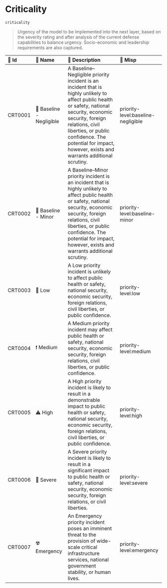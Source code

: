 

# Criticality

`criticality`



> Urgency of the model to be implemented into the next layer, based on the severity rating and after analysis of the current defense capabilities to balance urgency. Socio-economic and leadership requirements are also captured.

| 🔑 Id    | 🎫 Name                  | 🔬 Description                                                                                                                                                                                                                                                                                 | 🌌 Misp                             |
|:--------|:------------------------|:----------------------------------------------------------------------------------------------------------------------------------------------------------------------------------------------------------------------------------------------------------------------------------------------|:-----------------------------------|
| CRT0001 | 🔫 Baseline - Negligible | A Baseline–Negligible priority incident is an incident that is highly unlikely to affect public health or safety, national security, economic security, foreign relations, civil liberties, or public confidence. The potential for impact, however, exists and warrants additional scrutiny. | priority-level:baseline-negligible |
| CRT0002 | 🔫 Baseline - Minor      | A Baseline–Minor priority incident is an incident that is highly unlikely to affect public health or safety, national security, economic security, foreign relations, civil liberties, or public confidence. The potential for impact, however, exists and warrants additional scrutiny.      | priority-level:baseline-minor      |
| CRT0003 | 🔫 Low                   | A Low priority incident is unlikely to affect public health or safety, national security, economic security, foreign relations, civil liberties, or public confidence.                                                                                                                        | priority-level:low                 |
| CRT0004 | ❗ Medium                | A Medium priority incident may affect public health or safety, national security, economic security, foreign relations, civil liberties, or public confidence.                                                                                                                                | priority-level:medium              |
| CRT0005 | ⚠️ High                 | A High priority incident is likely to result in a demonstrable impact to public health or safety, national security, economic security, foreign relations, civil liberties, or public confidence.                                                                                             | priority-level:high                |
| CRT0006 | 🚨 Severe                | A Severe priority incident is likely to result in a significant impact to public health or safety, national security, economic security, foreign relations, or civil liberties.                                                                                                               | priority-level:severe              |
| CRT0007 | ☢️ Emergency            | An Emergency priority incident poses an imminent threat to the provision of wide-scale critical infrastructure services, national government stability, or human lives.                                                                                                                       | priority-level:emergency           |

